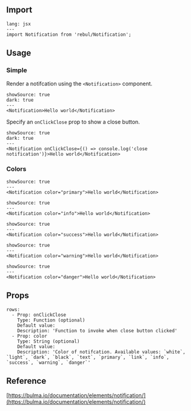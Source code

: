 ## Import

```code
lang: jsx
---
import Notification from 'rebul/Notification';
```

## Usage

### Simple

Render a notifcation using the `<Notification>` component.

```react
showSource: true
dark: true
---
<Notification>Hello world</Notification>
```

Specify an `onClickClose` prop to show a close button.

```react
showSource: true
dark: true
---
<Notification onClickClose={() => console.log('close notification')}>Hello world</Notification>
```

### Colors

```react
showSource: true
---
<Notification color="primary">Hello world</Notification>
```

```react
showSource: true
---
<Notification color="info">Hello world</Notification>
```

```react
showSource: true
---
<Notification color="success">Hello world</Notification>
```

```react
showSource: true
---
<Notification color="warning">Hello world</Notification>
```

```react
showSource: true
---
<Notification color="danger">Hello world</Notification>
```

## Props

```table
rows:
  - Prop: onClickClose
    Type: Function (optional)
    Default value:
    Description: 'Function to invoke when close button clicked'
  - Prop: color
    Type: String (optional)
    Default value:
    Description: 'Color of notifcation. Available values: `white`, `light`, `dark`, `black`, `text`, `primary`, `link`, `info`, `success`, `warning`, `danger`'
```

## Reference

[https://bulma.io/documentation/elements/notification/](https://bulma.io/documentation/elements/notification/)
